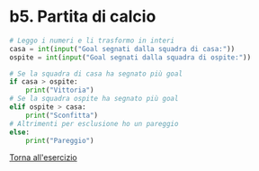 # b5. Partita di calcio
```python
# Leggo i numeri e li trasformo in interi
casa = int(input("Goal segnati dalla squadra di casa:"))
ospite = int(input("Goal segnati dalla squadra di ospite:"))

# Se la squadra di casa ha segnato più goal
if casa > ospite:
    print("Vittoria")
# Se la squadra ospite ha segnato più goal
elif ospite > casa:
    print("Sconfitta")
# Altrimenti per esclusione ho un pareggio
else:
    print("Pareggio")
```
[Torna all'esercizio](2-selezione#b5-partite-di-calcio)